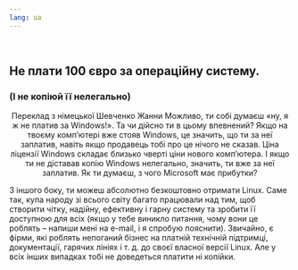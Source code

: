 ```yaml
---
lang: ua
---
```

﻿



<h2>Не плати 100 євро за операційну систему.</h2>

<h3>(І не копіюй її нелегально)</h3>
<p align="center">Переклад з німецької Шевченко Жанни
Можливо, ти собі думаєш «ну, я ж не платив за Windows!». Та чи дійсно ти в цьому впевнений? Якщо на твоєму комп’ютері вже стояв Windows, це значить, що ти за неї заплатив, навіть якщо продавець тобі про це нічого не сказав. Ціна ліцензії Windows складає близько чверті ціни нового комп’ютера. І якщо ти не діставав копію Windows нелегально, значить, ти вже за неї заплатив. Як ти думаєш, з чого Microsoft має прибутки?

З іншого боку, ти можеш абсолютно безкоштовно отримати Linux. Саме так, купа народу зі всього світу багато працювали над тим, щоб створити чітку, надійну, ефективну і гарну систему та зробити її доступною для всіх (якщо у тебе виникло питання, чому вони це роблять – напиши мені на e-mail, і я спробую пояснити). Звичайно, є фірми, які роблять непоганий бізнес на платній технічній підтримці, документації, гарячих лініях і т. д. до своєї власної версії Linux. Але у всіх інших випадках тобі не доведеться платити ні копійки.




